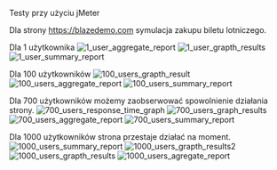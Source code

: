 Testy przy użyciu jMeter

Dla strony https://blazedemo.com symulacja zakupu biletu lotniczego.

Dla 1 użytkownika
![1_user_aggregate_report](https://github.com/AlannBerg/TAU/assets/76206945/4b84134d-561e-49c3-8e9e-b71200d490d8)
![1_user_grapth_results](https://github.com/AlannBerg/TAU/assets/76206945/0650cb71-8171-4a70-a9dc-f6075a11f97c)
![1_user_summary_report](https://github.com/AlannBerg/TAU/assets/76206945/3f46d145-c4da-4039-a46c-855675d80997)

Dla 100 użytkowników
![100_users_grapth_result](https://github.com/AlannBerg/TAU/assets/76206945/82cdf0a7-7118-4beb-9deb-42b6f3b03ead)
![100_users_aggregate_report](https://github.com/AlannBerg/TAU/assets/76206945/2236704a-6ae1-42e3-bfe4-f67abdbfc60a)
![100_users_summary_report](https://github.com/AlannBerg/TAU/assets/76206945/e7c40e1a-8020-46ff-9a04-3eba28e64acc)


Dla 700 użytkowników możemy zaobserwować spowolnienie działania strony.
![700_users_response_time_graph](https://github.com/AlannBerg/TAU/assets/76206945/7e3b89ad-ea13-4c92-842e-8bdd2a7cbe09)
![700_users_graph_results](https://github.com/AlannBerg/TAU/assets/76206945/2c02d685-23c8-4bfa-becd-ac7bd4580c30)
![700_users_aggregate_report](https://github.com/AlannBerg/TAU/assets/76206945/ac491927-7243-477b-930c-8edd0fad7bc0)
![700_users_summary_report](https://github.com/AlannBerg/TAU/assets/76206945/fb787455-0839-4f18-ac4c-20e577adeac8)



Dla 1000 użytkowników strona przestaje działać na moment.
![1000_users_summary_report](https://github.com/AlannBerg/TAU/assets/76206945/3f56bc30-f17a-478d-a164-a75dd2cc6740)
![1000_users_grapth_results2](https://github.com/AlannBerg/TAU/assets/76206945/ab63cc85-f140-40b3-9ee7-891a541bd858)
![1000_users_grapth_results](https://github.com/AlannBerg/TAU/assets/76206945/7bda9270-a2ea-416a-98a1-6fad543d8163)
![1000_users_agregate_report](https://github.com/AlannBerg/TAU/assets/76206945/0a525b56-11eb-482b-a31f-a53b76eaaf20)
